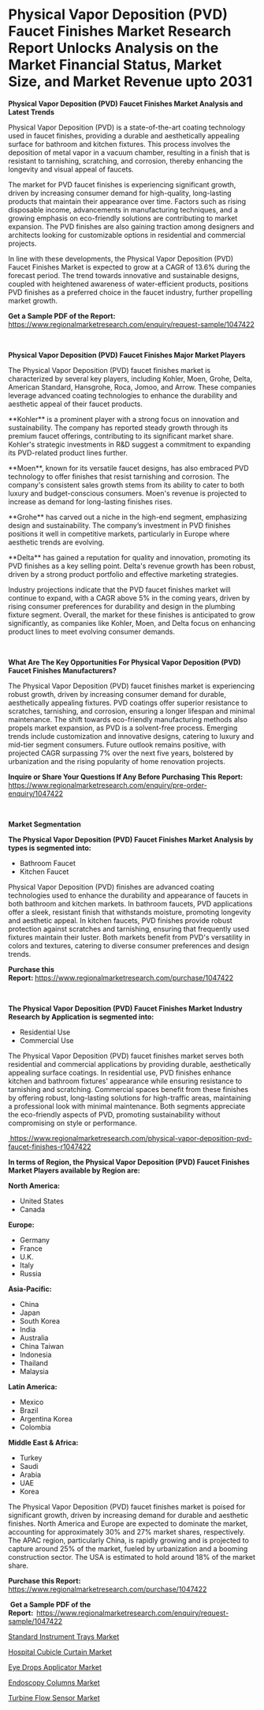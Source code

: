 <p><h1>Physical Vapor Deposition (PVD) Faucet Finishes Market Research Report Unlocks Analysis on the Market Financial Status, Market Size, and Market Revenue upto 2031</h1></p><p><strong>Physical Vapor Deposition (PVD) Faucet Finishes Market Analysis and Latest Trends</strong></p>
<p><p>Physical Vapor Deposition (PVD) is a state-of-the-art coating technology used in faucet finishes, providing a durable and aesthetically appealing surface for bathroom and kitchen fixtures. This process involves the deposition of metal vapor in a vacuum chamber, resulting in a finish that is resistant to tarnishing, scratching, and corrosion, thereby enhancing the longevity and visual appeal of faucets.</p><p>The market for PVD faucet finishes is experiencing significant growth, driven by increasing consumer demand for high-quality, long-lasting products that maintain their appearance over time. Factors such as rising disposable income, advancements in manufacturing techniques, and a growing emphasis on eco-friendly solutions are contributing to market expansion. The PVD finishes are also gaining traction among designers and architects looking for customizable options in residential and commercial projects.</p><p>In line with these developments, the Physical Vapor Deposition (PVD) Faucet Finishes Market is expected to grow at a CAGR of 13.6% during the forecast period. The trend towards innovative and sustainable designs, coupled with heightened awareness of water-efficient products, positions PVD finishes as a preferred choice in the faucet industry, further propelling market growth.</p></p>
<p><strong>Get a Sample PDF of the Report:&nbsp;</strong> <a href="https://www.regionalmarketresearch.com/enquiry/request-sample/1047422">https://www.regionalmarketresearch.com/enquiry/request-sample/1047422</a></p>
<p>&nbsp;</p>
<p><strong>Physical Vapor Deposition (PVD) Faucet Finishes Major Market Players</strong></p>
<p><p>The Physical Vapor Deposition (PVD) faucet finishes market is characterized by several key players, including Kohler, Moen, Grohe, Delta, American Standard, Hansgrohe, Roca, Jomoo, and Arrow. These companies leverage advanced coating technologies to enhance the durability and aesthetic appeal of their faucet products.</p><p>**Kohler** is a prominent player with a strong focus on innovation and sustainability. The company has reported steady growth through its premium faucet offerings, contributing to its significant market share. Kohler's strategic investments in R&D suggest a commitment to expanding its PVD-related product lines further.</p><p>**Moen**, known for its versatile faucet designs, has also embraced PVD technology to offer finishes that resist tarnishing and corrosion. The company's consistent sales growth stems from its ability to cater to both luxury and budget-conscious consumers. Moen's revenue is projected to increase as demand for long-lasting finishes rises.</p><p>**Grohe** has carved out a niche in the high-end segment, emphasizing design and sustainability. The company’s investment in PVD finishes positions it well in competitive markets, particularly in Europe where aesthetic trends are evolving.</p><p>**Delta** has gained a reputation for quality and innovation, promoting its PVD finishes as a key selling point. Delta's revenue growth has been robust, driven by a strong product portfolio and effective marketing strategies.</p><p>Industry projections indicate that the PVD faucet finishes market will continue to expand, with a CAGR above 5% in the coming years, driven by rising consumer preferences for durability and design in the plumbing fixture segment. Overall, the market for these finishes is anticipated to grow significantly, as companies like Kohler, Moen, and Delta focus on enhancing product lines to meet evolving consumer demands.</p></p>
<p>&nbsp;</p>
<p><strong>What Are The Key Opportunities For Physical Vapor Deposition (PVD) Faucet Finishes Manufacturers?</strong></p>
<p><p>The Physical Vapor Deposition (PVD) faucet finishes market is experiencing robust growth, driven by increasing consumer demand for durable, aesthetically appealing fixtures. PVD coatings offer superior resistance to scratches, tarnishing, and corrosion, ensuring a longer lifespan and minimal maintenance. The shift towards eco-friendly manufacturing methods also propels market expansion, as PVD is a solvent-free process. Emerging trends include customization and innovative designs, catering to luxury and mid-tier segment consumers. Future outlook remains positive, with projected CAGR surpassing 7% over the next five years, bolstered by urbanization and the rising popularity of home renovation projects.</p></p>
<p><strong>Inquire or Share Your Questions If Any Before Purchasing This Report:</strong> <a href="https://www.regionalmarketresearch.com/enquiry/pre-order-enquiry/1047422">https://www.regionalmarketresearch.com/enquiry/pre-order-enquiry/1047422</a></p>
<p>&nbsp;</p>
<p><strong>Market Segmentation</strong></p>
<p><strong>The Physical Vapor Deposition (PVD) Faucet Finishes Market Analysis by types is segmented into:</strong></p>
<p><ul><li>Bathroom Faucet</li><li>Kitchen Faucet</li></ul></p>
<p><p>Physical Vapor Deposition (PVD) finishes are advanced coating technologies used to enhance the durability and appearance of faucets in both bathroom and kitchen markets. In bathroom faucets, PVD applications offer a sleek, resistant finish that withstands moisture, promoting longevity and aesthetic appeal. In kitchen faucets, PVD finishes provide robust protection against scratches and tarnishing, ensuring that frequently used fixtures maintain their luster. Both markets benefit from PVD's versatility in colors and textures, catering to diverse consumer preferences and design trends.</p></p>
<p><strong>Purchase this Report:&nbsp;</strong><a href="https://www.regionalmarketresearch.com/purchase/1047422">https://www.regionalmarketresearch.com/purchase/1047422</a></p>
<p>&nbsp;</p>
<p><strong>The Physical Vapor Deposition (PVD) Faucet Finishes Market Industry Research by Application is segmented into:</strong></p>
<p><ul><li>Residential Use</li><li>Commercial Use</li></ul></p>
<p><p>The Physical Vapor Deposition (PVD) faucet finishes market serves both residential and commercial applications by providing durable, aesthetically appealing surface coatings. In residential use, PVD finishes enhance kitchen and bathroom fixtures' appearance while ensuring resistance to tarnishing and scratching. Commercial spaces benefit from these finishes by offering robust, long-lasting solutions for high-traffic areas, maintaining a professional look with minimal maintenance. Both segments appreciate the eco-friendly aspects of PVD, promoting sustainability without compromising on style or performance.</p></p>
<p><a href="https://www.regionalmarketresearch.com/physical-vapor-deposition-pvd-faucet-finishes-r1047422">&nbsp;https://www.regionalmarketresearch.com/physical-vapor-deposition-pvd-faucet-finishes-r1047422</a></p>
<p><strong>In terms of Region, the Physical Vapor Deposition (PVD) Faucet Finishes Market Players available by Region are:</strong></p>
<p>
    <p> <strong> North America: </strong>
        <ul>
            <li>United States</li>
            <li>Canada</li>
        </ul>
        </p> 
    <p> <strong> Europe: </strong>
        <ul>
            <li>Germany</li>
            <li>France</li>
            <li>U.K.</li>
            <li>Italy</li>
            <li>Russia</li>
        </ul>
        </p> 
    <p> <strong> Asia-Pacific: </strong>
        <ul>
            <li>China</li>
            <li>Japan</li>
            <li>South Korea</li>
            <li>India</li>
            <li>Australia</li>
            <li>China Taiwan</li>
            <li>Indonesia</li>
            <li>Thailand</li>
            <li>Malaysia</li>
        </ul>
        </p> 
    <p> <strong> Latin America: </strong>
        <ul>
            <li>Mexico</li>
            <li>Brazil</li>
            <li>Argentina Korea</li>
            <li>Colombia</li>
        </ul>
        </p> 
    <p> <strong> Middle East & Africa: </strong>
        <ul>
            <li>Turkey</li>
            <li>Saudi</li>
            <li>Arabia</li>
            <li>UAE</li>
            <li>Korea</li>
        </ul>
    </p>
    </p>
<p><p>The Physical Vapor Deposition (PVD) faucet finishes market is poised for significant growth, driven by increasing demand for durable and aesthetic finishes. North America and Europe are expected to dominate the market, accounting for approximately 30% and 27% market shares, respectively. The APAC region, particularly China, is rapidly growing and is projected to capture around 25% of the market, fueled by urbanization and a booming construction sector. The USA is estimated to hold around 18% of the market share.</p></p>
<p><strong>Purchase this Report: </strong><a href="https://www.regionalmarketresearch.com/purchase/1047422">https://www.regionalmarketresearch.com/purchase/1047422</a></p>
<p>&nbsp;<strong>Get a Sample PDF of the Report:&nbsp;&nbsp;</strong><a href="https://www.regionalmarketresearch.com/enquiry/request-sample/1047422">https://www.regionalmarketresearch.com/enquiry/request-sample/1047422</a></p>
<p><strong></strong></p>
<p><p><a href="https://medium.com/@zsiezkaf82/the-role-of-standard-instrument-trays-market-applications-hospital-clinics-others-and-market-9339d4e0b7b2?postPublishedType=repub">Standard Instrument Trays Market</a></p><p><a href="https://www.linkedin.com/pulse/what-innovations-market-trends-shaping-hospital-cubicle-curtain-e0ohe">Hospital Cubicle Curtain Market</a></p><p><a href="https://www.linkedin.com/pulse/how-eye-drops-applicator-market-changing-from-2024-2031-subpoenas-rw70e">Eye Drops Applicator Market</a></p><p><a href="https://medium.com/@zsiezkaf82/endoscopy-columns-market-share-size-trends-industry-analysis-report-by-application-9facd41de9b0">Endoscopy Columns Market</a></p><p><a href="https://issuu.com/reportprime-2/docs/turbine-flow-sensor-market-size-203_ab16d11eff949e">Turbine Flow Sensor Market</a></p></p>